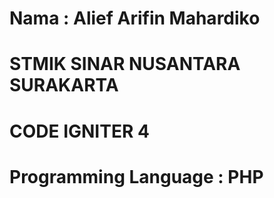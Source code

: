 # Nama : Alief Arifin Mahardiko
# STMIK SINAR NUSANTARA SURAKARTA
# CODE IGNITER 4
# Programming Language : PHP
